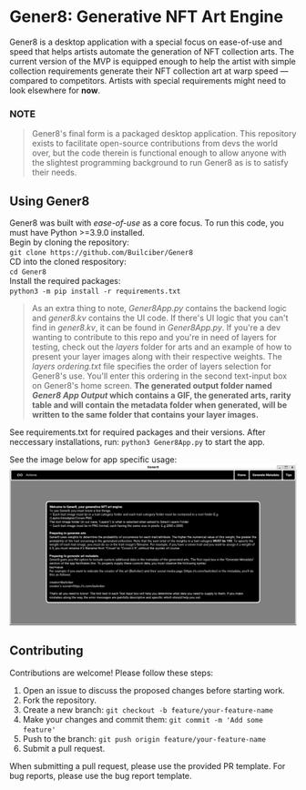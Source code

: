 # Gener8: Generative NFT Art Engine

Gener8 is a desktop application with a special focus on ease-of-use and speed that helps artists automate the generation of NFT collection arts. The current version of the MVP is equipped enough to help the artist with simple collection requirements generate their NFT collection art at warp speed — compared to competitors. Artists with special requirements might need to look elsewhere for **now**.

### NOTE
> Gener8's final form is a packaged desktop application. This repository exists to facilitate open-source contributions from devs the world over, but the code therein is functional enough to allow anyone with the slightest programming background to run Gener8 as is to satisfy their needs.

## Using Gener8
Gener8 was built with *ease-of-use* as a core focus. To run this code, you must have Python >=3.9.0 installed.  
Begin by cloning the repository:  
`git clone https://github.com/Builciber/Gener8`  
CD into the cloned respository:  
`cd Gener8`  
Install the required packages:  
`python3 -m pip install -r requirements.txt`  

> As an extra thing to note, *Gener8App.py* contains the backend logic and *gener8.kv* contains the UI code. If there's UI logic that you can't find in *gener8.kv*, it can be found in *Gener8App.py*. If you're a dev wanting to contribute to this repo and you're in need of layers for testing, check out the *layers* folder for arts and an example of how to present your layer images along with their respective weights. The *layers ordering.txt* file specifies the order of layers selection for Gener8's use. You'll enter this ordering in the second text-input box on Gener8's home screen. **The generated output folder named *Gener8 App Output* which contains a GIF, the generated arts, rarity table and will contain the metadata folder when generated, will be written to the same folder that contains your layer images.**

See requirements.txt for required packages and their versions. After neccessary installations, run:
`python3 Gener8App.py` to start the app.

See the image below for app specific usage:  
![tips section of Gener8](tips_image.png)

## Contributing
Contributions are welcome! Please follow these steps:

1. Open an issue to discuss the proposed changes before starting work.
2. Fork the repository.
3. Create a new branch: `git checkout -b feature/your-feature-name`
4. Make your changes and commit them: `git commit -m 'Add some feature'`
5. Push to the branch: `git push origin feature/your-feature-name`
6. Submit a pull request.

When submitting a pull request, please use the provided PR template. For bug reports, please use the bug report template.